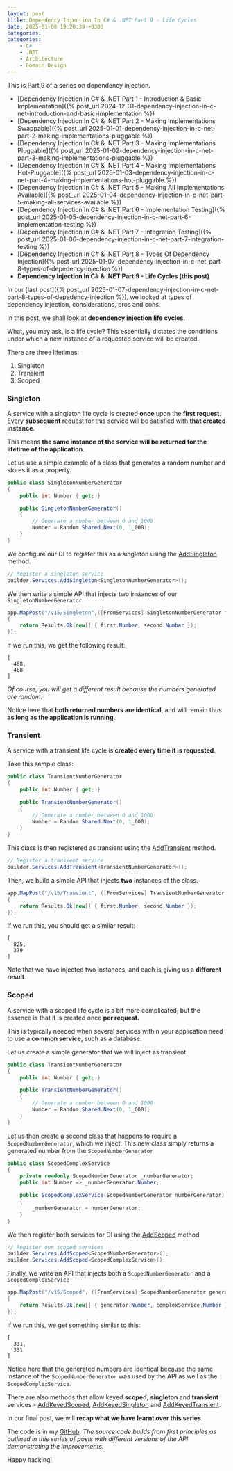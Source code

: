```yaml
---
layout: post
title: Dependency Injection In C# & .NET Part 9 - Life Cycles
date: 2025-01-08 19:20:39 +0300
categories:
categories:
    - C#
    - .NET
    - Architecture
    - Domain Design
---
```

This is Part 9 of a series on dependency injection.

- [Dependency Injection In C# & .NET Part 1 - Introduction & Basic Implementation]({% post_url 2024-12-31-dependency-injection-in-c-net-introduction-and-basic-implementation %})
- [Dependency Injection In C# & .NET Part 2 - Making Implementations Swappable]({% post_url 2025-01-01-dependency-injection-in-c-net-part-2-making-implementations-pluggable %})
- [Dependency Injection In C# & .NET Part 3 - Making Implementations Pluggable]({% post_url 2025-01-02-dependency-injection-in-c-net-part-3-making-implementations-pluggable %})
- [Dependency Injection In C# & .NET Part 4 - Making Implementations Hot-Pluggable]({% post_url 2025-01-03-dependency-injection-in-c-net-part-4-making-implementations-hot-pluggable %})
- [Dependency Injection In C# & .NET Part 5 - Making All Implementations Available]({% post_url 2025-01-04-dependency-injection-in-c-net-part-5-making-all-services-available %})
- [Dependency Injection In C# & .NET Part 6 - Implementation Testing]({% post_url 2025-01-05-dependency-injection-in-c-net-part-6-implementation-testing %})
- [Dependency Injection In C# & .NET Part 7 - Integration Testing]({% post_url 2025-01-06-dependency-injection-in-c-net-part-7-integration-testing %})
- [Dependency Injection In C# & .NET Part 8 - Types Of Dependency Injection]({% post_url 2025-01-07-dependency-injection-in-c-net-part-8-types-of-depedency-injection %})
- **Dependency Injection In C# & .NET Part 9 - Life Cycles (this post)**

In our [last post]({% post_url 2025-01-07-dependency-injection-in-c-net-part-8-types-of-depedency-injection %}), we looked at types of dependency injection, considerations, pros and cons.

In this post, we shall look at **dependency injection life cycles**.

What, you may ask, is a life cycle? This essentially dictates the conditions under which a new instance of a requested service will be created.

There are three lifetimes:

1. Singleton
2. Transient
3. Scoped

### Singleton

A service with a singleton life cycle is created **once** upon the **first request**. Every **subsequent** request for this service will be satisfied with **that created instance**.

This means **the same instance of the service will be returned for the lifetime of the application**.

Let us use a simple example of a class that generates a random number and stores it as a property.

```c#
public class SingletonNumberGenerator
{
    public int Number { get; }

    public SingletonNumberGenerator()
    {
        // Generate a number between 0 and 1000
        Number = Random.Shared.Next(0, 1_000);
    }
}
```

We configure our DI to register this as a singleton using the [AddSingleton](https://learn.microsoft.com/en-us/dotnet/api/microsoft.extensions.dependencyinjection.servicecollectionserviceextensions.addsingleton?view=net-9.0-pp) method.

```c#
// Register a singleton service
builder.Services.AddSingleton<SingletonNumberGenerator>();
```

We then write a simple API that injects two instances of our `SingletonNumberGenerator`

```c#
app.MapPost("/v15/Singleton",([FromServices] SingletonNumberGenerator first, SingletonNumberGenerator second) =>
{
    return Results.Ok(new[] { first.Number, second.Number });
});
```

If we run this, we get the following result:

```plaintext
[
  468,
  468
]
```

*Of course, you will get a different result because the numbers generated are random.*

Notice here that **both returned numbers are identical**, and will remain thus **as long as the application is running**.

### Transient

A service with a transient life cycle is **created every time it is requested**.

Take this sample class:

```c#
public class TransientNumberGenerator
{
    public int Number { get; }

    public TransientNumberGenerator()
    {
        // Generate a number between 0 and 1000
        Number = Random.Shared.Next(0, 1_000);
    }
}
```

This class is then registered as transient using the [AddTransient](https://learn.microsoft.com/en-us/dotnet/api/microsoft.extensions.dependencyinjection.servicecollectionserviceextensions.addtransient?view=net-9.0-pp) method.

```c#
// Register a transient service
builder.Services.AddTransient<TransientNumberGenerator>();
```

Then, we build a simple API that injects **two** instances of the class.

```c#
app.MapPost("/v15/Transient", ([FromServices] TransientNumberGenerator first, [FromServices] TransientNumberGenerator second) =>
{
    return Results.Ok(new[] { first.Number, second.Number });
});
```

If we run this, you should get a similar result:

```plantext
[
  825,
  379
]
```

Note that we have injected two instances, and each is giving us a **different result**.

### Scoped

A service with a scoped life cycle is a bit more complicated, but the essence is that it is created once **per request.**

This is typically needed when several services within your application need to use a **common service**, such as a database.

Let us create a simple generator that we will inject as transient.

```c#
public class TransientNumberGenerator
{
    public int Number { get; }

    public TransientNumberGenerator()
    {
        // Generate a number between 0 and 1000
        Number = Random.Shared.Next(0, 1_000);
    }
}
```

Let us then create a second class that happens to require a `ScopedNumberGenerator`, which we inject. This new class simply returns a generated number from the `ScopedNumberGenerator`

```c#
public class ScopedComplexService
{
    private readonly ScopedNumberGenerator _numberGenerator;
    public int Number => _numberGenerator.Number;

    public ScopedComplexService(ScopedNumberGenerator numberGenerator)
    {
        _numberGenerator = numberGenerator;
    }
}
```

We then register both services for DI using the [AddScoped](https://learn.microsoft.com/en-us/dotnet/api/microsoft.extensions.dependencyinjection.servicecollectionserviceextensions.addscoped?view=net-9.0-pp) method

```c#
// Register our scoped services
builder.Services.AddScoped<ScopedNumberGenerator>();
builder.Services.AddScoped<ScopedComplexService>();
```

Finally, we write an API that injects both a `ScopedNumberGenerator` and a `ScopedComplexService`

```c#
app.MapPost("/v15/Scoped", ([FromServices] ScopedNumberGenerator generator, ScopedComplexService complexService) =>
{
	return Results.Ok(new[] { generator.Number, complexService.Number });
});
```

If we run this, we get something similar to this:

```plaintext
[
  331,
  331
]
```

Notice here that the generated numbers are identical because the same instance of the `ScopedNumberGenerator` was used by the API as well as the `ScopedComplexService`.

There are also methods that allow keyed **scoped**,  **singleton** and **transient** services - [AddKeyedScoped](https://learn.microsoft.com/en-us/dotnet/api/microsoft.extensions.dependencyinjection.servicecollectionserviceextensions.addkeyedscoped?view=net-9.0-pp), [AddKeyedSingleton](https://learn.microsoft.com/en-us/dotnet/api/microsoft.extensions.dependencyinjection.servicecollectionserviceextensions.addkeyedsingleton?view=net-9.0-pp) and [AddKeyedTransient](https://learn.microsoft.com/en-us/dotnet/api/microsoft.extensions.dependencyinjection.servicecollectionserviceextensions.addkeyedtransient?view=net-9.0-pp).

In our final post, we will **recap what we have learnt over this series**.

The code is in my [GitHub](https://github.com/conradakunga/BlogCode/tree/master/Mailer). *The source code builds from first principles as outlined in this series of posts with different versions of the API demonstrating the improvements.*

Happy hacking!
